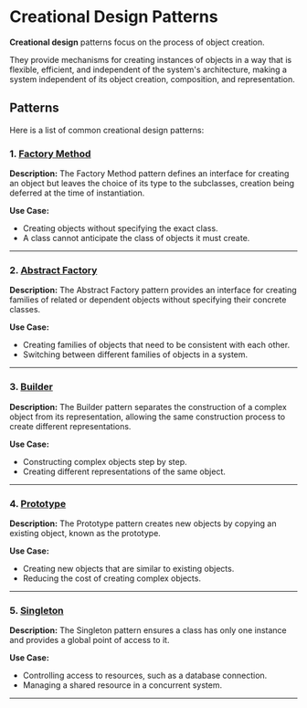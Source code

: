 # Creational Design Patterns

**Creational design** patterns focus on the process of object creation.

They provide mechanisms for creating instances of objects in a way that is flexible, efficient, and independent of the system's architecture, making a system independent of its object creation, composition, and representation.

## Patterns

Here is a list of common creational design patterns:

### 1. [Factory Method](./Factory-Method)

**Description:**
The Factory Method pattern defines an interface for creating an object but leaves the choice of its type to the subclasses, creation being deferred at the time of instantiation.

**Use Case:**

- Creating objects without specifying the exact class.
- A class cannot anticipate the class of objects it must create.

---

### 2. [Abstract Factory](./Abstract-Factory)

**Description:**
The Abstract Factory pattern provides an interface for creating families of related or dependent objects without specifying their concrete classes.

**Use Case:**

- Creating families of objects that need to be consistent with each other.
- Switching between different families of objects in a system.

---

### 3. [Builder](./Builder)

**Description:**
The Builder pattern separates the construction of a complex object from its representation, allowing the same construction process to create different representations.

**Use Case:**

- Constructing complex objects step by step.
- Creating different representations of the same object.

---

### 4. [Prototype](./Prototype)

**Description:**
The Prototype pattern creates new objects by copying an existing object, known as the prototype.

**Use Case:**

- Creating new objects that are similar to existing objects.
- Reducing the cost of creating complex objects.

---

### 5. [Singleton](./Singleton)

**Description:**
The Singleton pattern ensures a class has only one instance and provides a global point of access to it.

**Use Case:**

- Controlling access to resources, such as a database connection.
- Managing a shared resource in a concurrent system.

---
